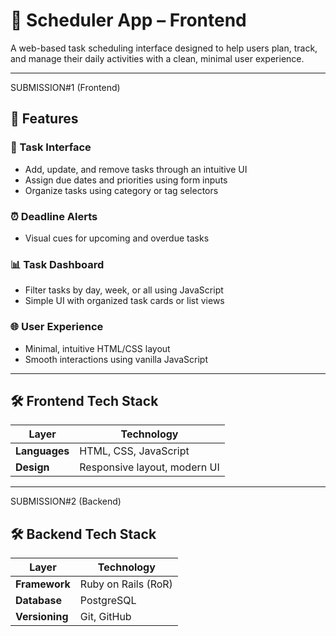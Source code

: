 # 📅 Scheduler App – Frontend

A web-based task scheduling interface designed to help users plan, track, and manage their daily activities with a clean, minimal user experience.

---
SUBMISSION#1 (Frontend)
## 🌟 Features 

### 📝 Task Interface
- Add, update, and remove tasks through an intuitive UI
- Assign due dates and priorities using form inputs
- Organize tasks using category or tag selectors

### ⏰ Deadline Alerts
- Visual cues for upcoming and overdue tasks

### 📊 Task Dashboard
- Filter tasks by day, week, or all using JavaScript
- Simple UI with organized task cards or list views

### 🌐 User Experience
- Minimal, intuitive HTML/CSS layout
- Smooth interactions using vanilla JavaScript

---

## 🛠️ Frontend Tech Stack

| Layer        | Technology           |
|--------------|----------------------|
| **Languages**| HTML, CSS, JavaScript|
| **Design**   | Responsive layout, modern UI |


---

SUBMISSION#2 (Backend)

## 🛠️ Backend Tech Stack

| Layer        | Technology         |
|--------------|--------------------|
| **Framework**| Ruby on Rails (RoR)|
| **Database** | PostgreSQL         |
| **Versioning**| Git, GitHub       |
